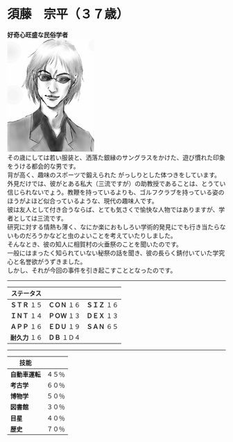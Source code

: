 # 須藤　宗平（３７歳）
**好奇心旺盛な民俗学者**  
![](..\003_Picture\01_須藤_宗平.gif)   
その歳にしては若い服装と、洒落た銀縁のサングラスをかけた、遊び慣れた印象をうける都会的な男です。  
背が高く、趣味のスポーツで鍛えられた がっしりとした体つきをしています。  
外見だけでは、彼がとある私大（三流ですが）の助教授であることは、とうてい信じられないでょう。教鞭を持っているよりも、ゴルフクラブを持っている姿のほうがよほど似合っているような、現代の趣味人です。  
彼は友人として付き合うならば、とても気さくで愉快な人物ではありますが、学者としては三流です。  
研究に対する情熱も薄く、なにか楽におもしろい学術的発見にでも行き当たらないものだろうかなどと虫のよいことを考えていたりしました。  
そんなとき、彼の知人に相賀村の火垂祭のことを聞いたのです。  
一般にはまったく知られていない秘祭の話を聞き、彼の長らく錆付いていた学究心と名誉欲がうずきました。  
しかし、それが今回の事件を引き起こすこととなったのです。  

---

ステータス|||
-|-|-|
**ＳＴＲ** １５|**ＣＯＮ** １６|**ＳＩＺ** １６|
**ＩＮＴ** １４|**ＰＯＷ** １３|**ＤＥＸ** １３|
**ＡＰＰ** １６|**ＥＤＵ** １９|**ＳＡＮ** ６５|
**耐久力** １６|**ＤＢ** １Ｄ４| 

---

技能||
-|-
**自動車運転**|４５％  
**考古学**|６０％  
**博物学**|５０％  
**図書館**|３０％  
**目星**|４０％  
**歴史**|７０％	